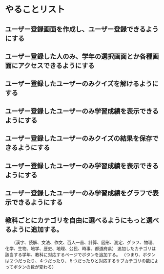# やることリスト
## ユーザー登録画面を作成し、ユーザー登録できるようにする
## ユーザー登録した人のみ、学年の選択画面とか各種画面にアクセスできるようにする
## ユーザー登録したユーザーのみクイズを解けるようにする
## ユーザー登録したユーザーのみ学習成績を表示できるようにする
## ユーザー登録したユーザーのみクイズの結果を保存できるようにする
## ユーザー登録したユーザーのみ学習成績を表示できるようにする
## ユーザー登録したユーザーのみ学習成績をグラフで表示できるようにする
## 教科ごとにカテゴリを自由に選べるようにもっと選べるように追加する。
　　（漢字、読解、文法、作文、百人一首、計算、図形、測定、グラフ、物理、化学、生物、地学、歴史、地理、公民、時事、都道府県）
    追加したカテゴリは該当する学年、教科に対応するページでボタンを追加する。
    （つまり、ボタンは２つだったり、４つだったり、６つだったりと対応するサブカテゴリの数によってボタンの数が変わる）



